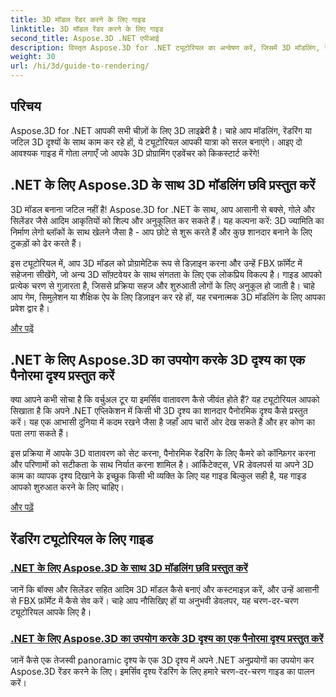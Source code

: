 ```yaml
---
title: 3D मॉडल रेंडर करने के लिए गाइड
linktitle: 3D मॉडल रेंडर करने के लिए गाइड
second_title: Aspose.3D .NET एपीआई
description: विस्तृत Aspose.3D for .NET ट्यूटोरियल का अन्वेषण करें, जिसमें 3D मॉडलिंग, रेंडरिंग और दृश्य हेरफेर शामिल है। सभी स्तरों के डेवलपर्स के लिए सरलीकृत गाइड।
weight: 30
url: /hi/3d/guide-to-rendering/
---
```

## परिचय

Aspose.3D for .NET आपकी सभी चीज़ों के लिए 3D लाइब्रेरी है। चाहे आप मॉडलिंग, रेंडरिंग या जटिल 3D दृश्यों के साथ काम कर रहे हों, ये ट्यूटोरियल आपकी यात्रा को सरल बनाएंगे। आइए दो आवश्यक गाइड में गोता लगाएँ जो आपके 3D प्रोग्रामिंग एडवेंचर को किकस्टार्ट करेंगे!  

## .NET के लिए Aspose.3D के साथ 3D मॉडलिंग छवि प्रस्तुत करें  

3D मॉडल बनाना जटिल नहीं है! Aspose.3D for .NET के साथ, आप आसानी से बक्से, गोले और सिलेंडर जैसे आदिम आकृतियों को शिल्प और अनुकूलित कर सकते हैं। यह कल्पना करें: 3D ज्यामिति का निर्माण लेगो ब्लॉकों के साथ खेलने जैसा है - आप छोटे से शुरू करते हैं और कुछ शानदार बनाने के लिए टुकड़ों को ढेर करते हैं।  

इस ट्यूटोरियल में, आप 3D मॉडल को प्रोग्रामेटिक रूप से डिज़ाइन करना और उन्हें FBX फ़ॉर्मेट में सहेजना सीखेंगे, जो अन्य 3D सॉफ़्टवेयर के साथ संगतता के लिए एक लोकप्रिय विकल्प है। गाइड आपको प्रत्येक चरण से गुज़ारता है, जिससे प्रक्रिया सहज और शुरुआती लोगों के लिए अनुकूल हो जाती है। चाहे आप गेम, सिमुलेशन या शैक्षिक ऐप के लिए डिज़ाइन कर रहे हों, यह रचनात्मक 3D मॉडलिंग के लिए आपका प्रवेश द्वार है।  

[और पढ़ें](./render-3d-modeling-image/)  

## .NET के लिए Aspose.3D का उपयोग करके 3D दृश्य का एक पैनोरमा दृश्य प्रस्तुत करें  

क्या आपने कभी सोचा है कि वर्चुअल टूर या इमर्सिव वातावरण कैसे जीवंत होते हैं? यह ट्यूटोरियल आपको सिखाता है कि अपने .NET एप्लिकेशन में किसी भी 3D दृश्य का शानदार पैनोरमिक दृश्य कैसे प्रस्तुत करें। यह एक आभासी दुनिया में कदम रखने जैसा है जहाँ आप चारों ओर देख सकते हैं और हर कोण का पता लगा सकते हैं।  

इस प्रक्रिया में आपके 3D वातावरण को सेट करना, पैनोरमिक रेंडरिंग के लिए कैमरे को कॉन्फ़िगर करना और परिणामों को सटीकता के साथ निर्यात करना शामिल है। आर्किटेक्ट्स, VR डेवलपर्स या अपने 3D काम का व्यापक दृश्य दिखाने के इच्छुक किसी भी व्यक्ति के लिए यह गाइड बिल्कुल सही है, यह गाइड आपको शुरुआत करने के लिए चाहिए।  

[और पढ़ें](./render-panorama-view-3d-scene/)  

## रेंडरिंग ट्यूटोरियल के लिए गाइड
### [.NET के लिए Aspose.3D के साथ 3D मॉडलिंग छवि प्रस्तुत करें](./render-3d-modeling-image/)
जानें कि बॉक्स और सिलेंडर सहित आदिम 3D मॉडल कैसे बनाएं और कस्टमाइज़ करें, और उन्हें आसानी से FBX फ़ॉर्मेट में कैसे सेव करें। चाहे आप नौसिखिए हों या अनुभवी डेवलपर, यह चरण-दर-चरण ट्यूटोरियल आपके लिए है।
### [.NET के लिए Aspose.3D का उपयोग करके 3D दृश्य का एक पैनोरमा दृश्य प्रस्तुत करें](./render-panorama-view-3d-scene/)
जानें कैसे एक तेजस्वी panoramic दृश्य के एक 3D दृश्य में अपने .NET अनुप्रयोगों का उपयोग कर Aspose.3D रेंडर करने के लिए। इमर्सिव दृश्य रेंडरिंग के लिए हमारे चरण-दर-चरण गाइड का पालन करें।